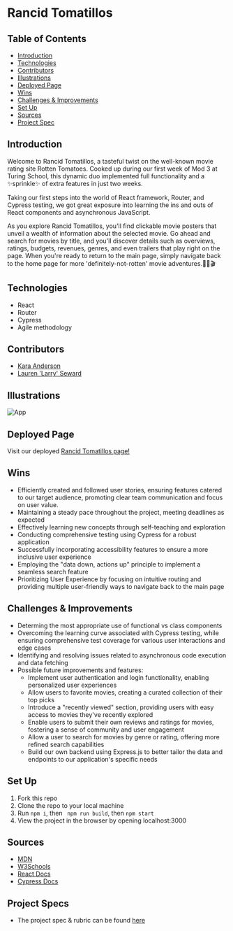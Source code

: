 # Rancid Tomatillos

## Table of Contents
  - [Introduction](#Introduction)
  - [Technologies](#Technologies)
  - [Contributors](#Contributors)
  - [Illustrations](#Illustrations)
  - [Deployed Page](#Deployed-Page)
  - [Wins](#Wins)
  - [Challenges & Improvements](#Challenges-&-Improvements)
  - [Set Up](#Set-Up)
  - [Sources](#Sources)
  - [Project Spec](#Project-Spec)

## Introduction

Welcome to Rancid Tomatillos, a tasteful twist on the well-known movie rating site Rotten Tomatoes. Cooked up during our first week of Mod 3 at Turing School, this dynamic duo implemented full functionality and a ✨sprinkle✨ of extra features in just two weeks.

Taking our first steps into the world of React framework, Router, and Cypress testing, we got great exposure into learning the ins and outs of React components and asynchronous JavaScript.

As you explore Rancid Tomatillos, you'll find clickable movie posters that unveil a wealth of information about the selected movie. Go ahead and search for movies by title, and you'll discover details such as overviews, ratings, budgets, revenues, genres, and even trailers that play right on the page. When you're ready to return to the main page, simply navigate back to the home page for more 'definitely-not-rotten' movie adventures.🎥🍿🎬

## Technologies
  - React
  - Router
  - Cypress
  - Agile methodology

## Contributors
  - [Kara Anderson](https://github.com/Kanderson58)
  - [Lauren 'Larry' Seward](https://github.com/LSeward0421)

## Illustrations 
![App](https://media.giphy.com/media/v1.Y2lkPTc5MGI3NjExMWRiZGMwNDM5ZTQ5OWJkMzRkZTgyZjFiZjk0M2YyNmJmMWQ3YTcwMSZjdD1n/PyHgVJhE1Ky8zs4eHD/giphy.gif)  

## Deployed Page

Visit our deployed [Rancid Tomatillos page!](https://kanderson58.github.io/rancid-tomatillos/)

## Wins
- Efficiently created and followed user stories, ensuring features catered to our target audience, promoting clear team communication and focus on user value.
- Maintaining a steady pace throughout the project, meeting deadlines as expected
- Effectively learning new concepts through self-teaching and exploration
- Conducting comprehensive testing using Cypress for a robust application
- Successfully incorporating accessibility features to ensure a more inclusive user experience
- Employing the "data down, actions up" principle to implement a seamless search feature
- Prioritizing User Experience by focusing on intuitive routing and providing multiple user-friendly ways to navigate back to the main page

## Challenges & Improvements
  - Determing the most appropriate use of functional vs class components
  - Overcoming the learning curve associated with Cypress testing, while ensuring comprehensive test coverage for various user interactions and edge cases
  - Identifying and resolving issues related to asynchronous code execution and data fetching
  - Possible future improvements and features:
    - Implement user authentication and login functionality, enabling personalized user experiences
    - Allow users to favorite movies, creating a curated collection of their top picks
    - Introduce a "recently viewed" section, providing users with easy access to movies they've recently explored
    - Enable users to submit their own reviews and ratings for movies, fostering a sense of community and user engagement
    - Allow a user to search for movies by genre or rating, offering more refined search capabilities
    - Build our own backend using Express.js to better tailor the data and endpoints to our application's specific needs

## Set Up

1. Fork this repo  
2. Clone the repo to your local machine   
3. Run `npm i`, then ` npm run build`, then `npm start`
4. View the project in the browser by opening localhost:3000

## Sources
  - [MDN](http://developer.mozilla.org/en-US/)
  - [W3Schools](https://www.w3schools.com/)
  - [React Docs](https://reactjs.org/docs/getting-started.html)
  - [Cypress Docs](https://docs.cypress.io/guides/overview/why-cypress.html)


## Project Specs
  - The project spec & rubric can be found [here](https://frontend.turing.edu/projects/module-3/rancid-tomatillos-v3.html)